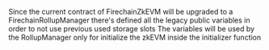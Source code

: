 Since the current contract of FirechainZkEVM will be upgraded to a FirechainRollupManager there's defined
all the legacy public variables in order to not use previous used storage slots
The variables will be used by the RollupManager only for initialize the zkEVM inside the initializer function


